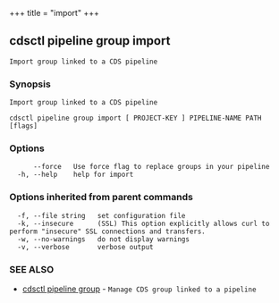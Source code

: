 +++
title = "import"
+++
## cdsctl pipeline group import

`Import group linked to a CDS pipeline`

### Synopsis

`Import group linked to a CDS pipeline`

```
cdsctl pipeline group import [ PROJECT-KEY ] PIPELINE-NAME PATH [flags]
```

### Options

```
      --force   Use force flag to replace groups in your pipeline
  -h, --help    help for import
```

### Options inherited from parent commands

```
  -f, --file string   set configuration file
  -k, --insecure      (SSL) This option explicitly allows curl to perform "insecure" SSL connections and transfers.
  -w, --no-warnings   do not display warnings
  -v, --verbose       verbose output
```

### SEE ALSO

* [cdsctl pipeline group](/cli/cdsctl/pipeline/group/)	 - `Manage CDS group linked to a pipeline`

